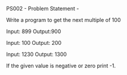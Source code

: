 PS002 - Problem Statement  - 

Write a program to get the next multiple of 100

Input: 899
Output:900

Input: 100
Output: 200

Input: 1230
Output: 1300

If the given value is negative or zero print -1.